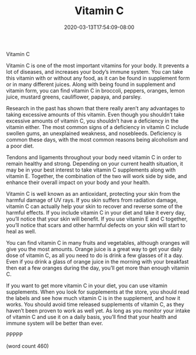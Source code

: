 ﻿---
title: "Vitamin C"
date: 2020-03-13T17:54:09-08:00
description: "Vitamins and Supplements Tips for Web Success"
featured_image: "/images/Vitamins and Supplements.jpg"
tags: ["Vitamins and Supplements"]
---

Vitamin C

Vitamin C is one of the most important vitamins for your body.  It prevents a lot of diseases, and increases your body’s immune system.  You can take this vitamin with or without any food, as it can be found in supplement form or in many different juices.  Along with being found in supplement and vitamin form, you can find vitamin C in broccoli, peppers, oranges, lemon juice, mustard greens, cauliflower, papaya, and parsley.

Research in the past has shown that there really aren’t any advantages to taking excessive amounts of this vitamin.  Even though you shouldn’t take excessive amounts of vitamin C, you shouldn’t have a deficiency in the vitamin either.  The most common signs of a deficiency in vitamin C include swollen gums, an unexplained weakness, and nosebleeds.  Deficiency is common these days, with the most common reasons being alcoholism and a poor diet.

Tendons and ligaments throughout your body need vitamin C in order to remain healthy and strong.  Depending on your current health situation, it may be in your best interest to take vitamin C supplements along with vitamin E.  Together, the combination of the two will work side by side, and enhance their overall impact on your body and your health.

Vitamin C is well known as an antioxidant, protecting your skin from the harmful damage of UV rays.  If you skin suffers from radiation damage, vitamin C can actually help your skin to recover and reverse some of the harmful effects.  If you include vitamin C in your diet and take it every day, you’ll notice that your skin will benefit.  If you use vitamin E and C together, you’ll notice that scars and other harmful defects on your skin will start to heal as well.

You can find vitamin C in many fruits and vegetables, although oranges will give you the most amounts.  Orange juice is a great way to get your daily dose of vitamin C, as all you need to do is drink a few glasses of it a day.  Even if you drink a glass of orange juice in the morning with your breakfast then eat a few oranges during the day, you’ll get more than enough vitamin C.

If you want to get more vitamin C in your diet, you can use vitamin supplements.  When you look for supplements at the store, you should read the labels and see how much vitamin C is in the supplement, and how it works.  You should avoid time released supplements of vitamin C, as they haven’t been proven to work as well yet.  As long as you monitor your intake of vitamin C and use it on a daily basis, you’ll find that your health and immune system will be better than ever.

PPPPP

(word count 460)
